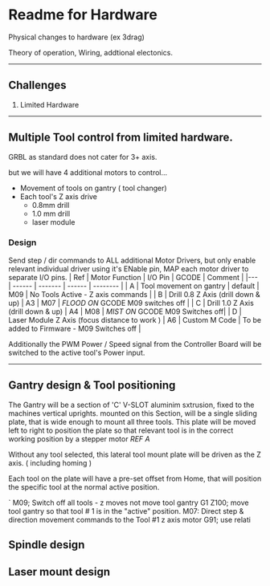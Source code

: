 # Readme for Hardware

Physical changes to hardware (ex 3drag)

Theory of operation, Wiring, addtional electonics.

---
## Challenges
1. Limited Hardware

---
## Multiple Tool control from limited hardware.

GRBL as standard does not cater for 3+ axis.

but we will have 4 additional motors to control...

- Movement of tools on gantry ( tool changer)
- Each tool's Z axis drive
    - 0.8mm drill
    - 1.0 mm drill
    - laser module

### Design

Send step / dir commands to ALL additional Motor Drivers, but only enable relevant individual driver using it's ENable pin,  MAP each motor driver to separate I/O pins.
| Ref | Motor Function | I/O Pin | GCODE | Comment |
|--- |  ------ | ------- | ------ | -------- |
| A | Tool movement on gantry | default | M09 | No Tools Active  - Z axis commands  |
| B | Drill 0.8 Z Axis (drill down & up) | A3 | M07 | *FLOOD ON*   GCODE M09 switches off |
| C | Drill 1.0 Z Axis (drill down & up) | A4 | M08 | *MIST ON*    GCODE M09 Switches off|
| D | Laser Module Z Axis (focus distance to work ) | A6 | Custom M Code | To be added to Firmware - M09 Switches off |


Additionally the PWM Power  / Speed signal from the Controller Board will be switched to the active tool's Power input.

---

## Gantry design & Tool positioning

The Gantry will be a section of 'C' V-SLOT aluminim sxtrusion, fixed to the machines vertical uprights.
mounted on this Section, will be a single sliding plate, that is wide enough to mount all three tools.  This plate will be moved left to right to position the plate so that relevant tool is in the correct working position by a stepper motor *REF A*

Without any tool selected, this lateral tool mount plate will be driven as the Z axis. ( including homing )

Each tool on the plate will have a pre-set offset from Home, that will position the specific tool at the normal active position.

`
M09;  Switch off all tools - z moves not move tool gantry
G1 Z100; move tool gantry so that tool # 1 is in the "active" position.
M07:  Direct step & direction movement commands to the Tool #1 z axis motor
G91; use relati

## Spindle design

## Laser mount design